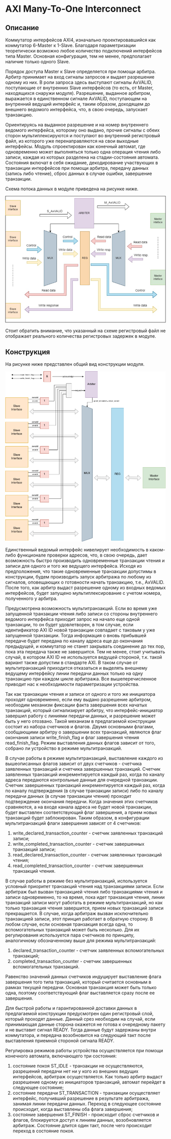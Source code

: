 # AXI Many-To-One Interconnect

## Описание

Коммутатор интерфейсов AXI4, изначально проектировавшийся как коммутатор 6-Master к 1-Slave. Благодаря параметризации теоретически возможно любое количество подключений интерфейсов типа Master. Основная конфигурация, тем не менее, предполагает наличие только одного Slave.

Порядок доступа Master к Slave определяется при помощи арбитра. Арбитр принимает на вход сигналы запросов и выдает разрешение одному из них. В роли запроса здесь выступают сигналы AxVALID, поступающие от внутренних Slave интерфейсов (то есть, от Master, находящихся снаружи модуля). Разрешение, выданное арбитром, выражается в единственном сигнале AxVALID, поступающем на внутренний ведущий интерфейс и, таким образом, доходящем до внешнего ведомого интерфейса, что, в свою очередь, запускает транзакцию.

Ориентируясь на выданное разрешение и на номер внутреннего ведомого интерфейса, которому оно выдано, прочие сигналы с обеих сторон мультиплексируются и поступают во внутренний регистровый файл, из которого уже перенаправляются на свои выходные интерфейсы. Модуль спроектирован как конечный автомат, где одновременно может выполняться только одна операция чтения либо записи, каждая из которых разделена на стадии-состояния автомата. Состояния включат в себя ожидание, декодирование участвующих в транзакции интерфейсов при помощи арбитра, передачу данных (запись либо чтение), сброс данных в случае ошибки, завершение транзакции.

Схема потока данных в модуле приведена на рисунке ниже.

![Поток данных в модуле коммутатора](img/image6.jpg)

Стоит обратить внимание, что указанный на схеме регистровый файл не отображает реального количества регистровых задержек в модуле.

## Конструкция

На рисунке ниже представлен общий вид конструкции модуля.

![Общая схема конструкции](img/image7.png)

Единственный ведомый интерфейс нивелирует необходимость в каком-либо функционале проверки адресов, что, в свою очередь, дает возможность быстро производить одновременные транзакции чтения и записи для одного и того же ведущего интерфейса. Исходя из предположения, что такие одновременные транзакции допустимы в конструкции, будем производить запуск арбитража по любому из сигналов, оповещающих о готовности начать транзакцию, т.е., AxVALID. После того, как арбитр выдаст разрешение одному из входных ведомых интерфейсов, будет запущено мультиплексирование с учетом номера, полученного у арбитра.

Предусмотрена возможность мультитранзакций. Если во время уже запущенной транзакции чтения либо записи со стороны внутреннего ведомого интерфейса приходит запрос на начало еще одной транзакции, то он будет удовлетворен, в том случае, если идентификатор AXI ID новой транзакции совпадает с таковым у уже запущенной транзакции. Тогда информация о вновь прибывшей передаче будет передана по каналу адреса еще до окончания предыдущей, и коммутатор не станет закрывать соединение до тех пор, пока эта передача также не завершится. Тем не менее, стоит учитывать случай, в котором AXI ID не используется ведущей стороной, т.к. такой вариант также допустим в стандарте AXI. В таком случае от мультитранзакций приходится отказаться и выделять внешнему ведущему интерфейсу линии передачи данных только на одну транзакцию при каждом цикле арбитража. Все вышеперечисленное приводит нас к необходимости параметризации устройства.

Так как транзакции чтения и записи от одного и того же инициатора проходят одновременно, если ему выдано разрешение арбитром, необходим механизм фиксации факта завершения всех начатых транзакций, который сигнализирует арбитру, что интерфейс-инициатор завершил работу с линиями передачи данных, и разрешение может быть у него отозвано. Такой механизм в предлагаемой конструкции состоит из набора счетчиков и флагов. Двумя основными флагами, сообщающими арбитру о завершении всех транзакций, являются флаг окончания записи write_finish_flag и флаг завершения чтения read_finish_flag. Режим выставления данных флагов зависит от того, собрано ли устройство в режиме мультитранзакций.

В случае работы в режиме мультитранзакций, выставление каждого из вышеописанных флагов зависит от двух счетчиков - счетчика заявленных транзакций и счетчика завершенных транзакций. Счетчик заявленных транзакций инкрементируется каждый раз, когда по каналу адреса передаются контрольные данные для очередной транзакции. Счетчик завершенных транзакций инкрементируется каждый раз, когда по каналу подтверждения (в случае транзакции записи) либо по каналу передачи данных (в случае транзакции чтения) проходит подтверждение окончания передачи. Когда значения этих счетчиков сравняются, а на входе канала адреса не будет новой транзакции, будет выставлен соответствующий флаг завершения, а прием новых транзакций будет заблокирован. Таким образом, в конфигурации мультитранзакций флаги завершения зависят от 4 счетчиков:

1. write_declared_transaction_counter - счетчик заявленных транзакций записи;
2. write_completed_transaction_counter - счетчик завершенных транзакций записи;
3. read_declared_transaction_counter - счетчик заявленных транзакций чтения;
4. read_completed_transaction_counter - счетчик завершенных транзакций чтения.

В случае работы в режиме без мультитранзакций, используется условный приоритет транзакций чтения над транзакциями записи. Если арбитраж был вызван транзакцией чтения либо транзакциями чтения и записи одновременно, то на время, пока идет транзакция чтения, линии транзакций записи могут работать в режиме мультитранзакций, но как только транзакция чтения завершится, прием новых транзакций записи прекращается. В случае, когда арбитраж вызван исключительно транзакцией записи, этот принцип работает в обратную сторону. В любом случае, если основная транзакция всегда одна, то вспомогательных транзакций может быть несколько. Для их регулирования используется пара счетчиков по принципу, аналогичному обозначенному выше для режима мультитранзакций:

1. declared_transaction_counter - счетчик заявленных вспомогательных транзакций;
2. completed_transaction_counter - счетчик завершенных вспомогательных транзакций.

Равенство значений данных счетчиков индуцирует выставление флага завершения того типа транзакций, который считается основным в рамках текущей передачи. Основная транзакция может быть только одна, поэтому соответствующий флаг выставляется сразу после ее завершения.

Для быстрой работы и гарантированной доставки данных в предлагаемой конструкции предусмотрен один регистровый слой, который проходят данные. Данный срез необходим на случай, если принимающая данные сторона окажется не готова к очередному пакету и не выставит сигнал READY. Тогда данные будут задержаны внутри коммутатора, и передача возобновится на следующий такт после выставления приемной стороной сигнала READY.

Регулировка режимов работы устройства осуществляется при помощи конечного автомата, включающего три состояния:

1. состояние покоя ST_IDLE - транзакции не осуществляются, разрешений передачи нет ни у кого из внешних ведущих интерфейсов, арбитраж осуществляется. Как только арбитр выдаст разрешение одному из инициаторов транзакций, автомат перейдет в следующее состояние;
2. состояние передачи ST_TRANSACTION - транзакции осуществляет интерфейс, получивший разрешение в результате арбитража, занимая линии передачи данных. Переход в следующее состояние происходит, когда выставлены оба флага завершения;
3. состояние завершения ST_FINISH - происходит сброс счетчиков и флагов, блокируется доступ к линиям данных, возобновляется арбитраж. Состояние длится один такт, после чего происходит переход в состояние покоя.

